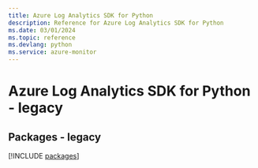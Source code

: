 ```yaml
---
title: Azure Log Analytics SDK for Python
description: Reference for Azure Log Analytics SDK for Python
ms.date: 03/01/2024
ms.topic: reference
ms.devlang: python
ms.service: azure-monitor
---
```

# Azure Log Analytics SDK for Python - legacy
## Packages - legacy
[!INCLUDE [packages](log-analytics-index.md)]